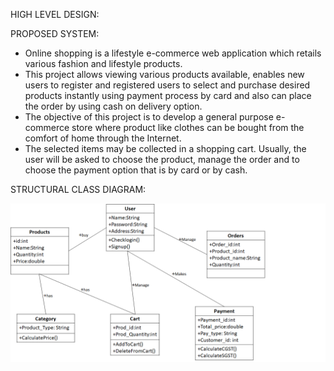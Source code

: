 ﻿HIGH LEVEL DESIGN:

PROPOSED SYSTEM:

- Online shopping is a lifestyle e-commerce web application which retails various fashion and lifestyle products.
- This project allows viewing various products available, enables new users to register and registered users to select and purchase desired products instantly using payment process by card and also can place the order by using cash on delivery option.
- The objective of this project is to develop a general purpose e-commerce store where product like clothes can be bought from the comfort of home through the Internet.
- The selected items may be collected in a shopping cart. Usually, the user will be asked to choose the product, manage the order and to choose the payment option that is by card or by cash.

STRUCTURAL CLASS DIAGRAM:

![C:\Users\Training\AppData\Local\Microsoft\Windows\INetCache\Content.Word\cd3.png](Aspose.Words.9b08715b-1f1d-45ef-bec6-176de51f600c.001.png)
